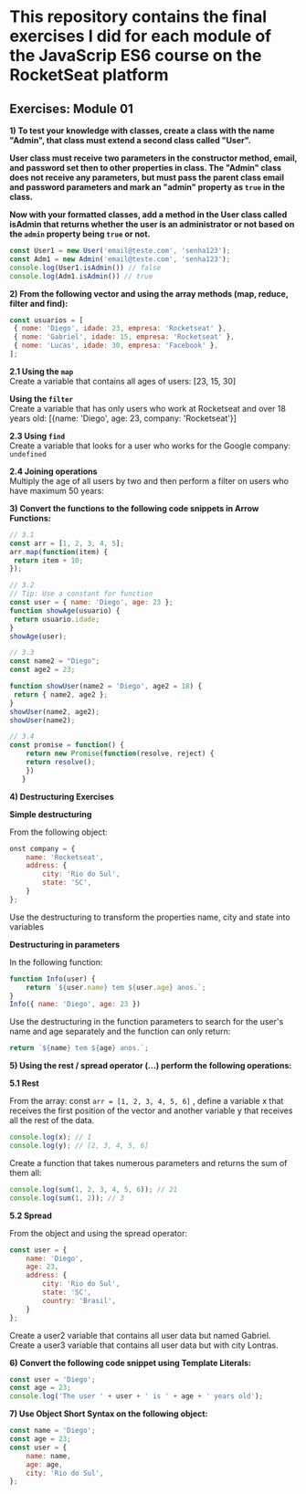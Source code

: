 # This repository contains the final exercises I did for each module of the JavaScrip ES6 course on the RocketSeat platform

## Exercises: Module 01

**1) To test your knowledge with classes, create a class with the name "Admin", that class must extend a second class called "User".**  

**User class must receive two parameters in the constructor method, email, and password set then to other properties in class. The "Admin" class does not receive any parameters, but must pass the parent class email and password parameters and mark an "admin" property as `true` in the class.**

**Now with your formatted classes, add a method in the User class called isAdmin that returns whether the user is an administrator or not based on the `admin` property being `true` or not.**

```javascript
const User1 = new User('email@teste.com', 'senha123');
const Adm1 = new Admin('email@teste.com', 'senha123');
console.log(User1.isAdmin()) // false
console.log(Adm1.isAdmin()) // true
```
**2) From the following vector and using the array methods (map, reduce, filter and find):**

```javascript
const usuarios = [
 { nome: 'Diego', idade: 23, empresa: 'Rocketseat' },
 { nome: 'Gabriel', idade: 15, empresa: 'Rocketseat' },
 { nome: 'Lucas', idade: 30, empresa: 'Facebook' },
];
```
**2.1 Using the ```map```**  
Create a variable that contains all ages of users: [23, 15, 30]

**Using the ```filter```**  
Create a variable that has only users who work at Rocketseat and over 18 years old: [{name: 'Diego', age: 23, company: 'Rocketseat'}]

**2.3 Using ```find```**  
Create a variable that looks for a user who works for the Google company: ```undefined```

**2.4 Joining operations**  
Multiply the age of all users by two and then perform a filter on users who have maximum 50 years:

**3) Convert the functions to the following code snippets in Arrow Functions:**

```javascript
// 3.1
const arr = [1, 2, 3, 4, 5];
arr.map(function(item) {
 return item + 10;
});
```

```javascript
// 3.2
// Tip: Use a constant for function
const user = { name: 'Diego', age: 23 };
function showAge(usuario) {
 return usuario.idade;
}
showAge(user);
```

```javascript
// 3.3
const name2 = "Diego";
const age2 = 23;

function showUser(name2 = 'Diego', age2 = 18) {
 return { name2, age2 };
}
showUser(name2, age2);
showUser(name2);
```

```javascript
// 3.4
const promise = function() {
    return new Promise(function(resolve, reject) {
    return resolve();
    })
   }
```

**4) Destructuring Exercises**  

**Simple destructuring**

From the following object:
```javascript
onst company = {
    name: 'Rocketseat',
    address: {
        city: 'Rio do Sul',
        state: 'SC',
    }
};
```
Use the destructuring to transform the properties name, city and state into variables  

**Destructuring in parameters**  

In the following function:
```javascript
function Info(user) {
    return `${user.name} tem ${user.age} anos.`;
}
Info({ name: 'Diego', age: 23 })
```
Use the destructuring in the function parameters to search for the user's name and age separately and the function can only return:  
```javascript
return `${name} tem ${age} anos.`;
```
**5) Using the rest / spread operator (...) perform the following operations:**  

**5.1 Rest**  

From the array: const ```arr = [1, 2, 3, 4, 5, 6]``` , define a variable x that receives the first
position of the vector and another variable y that receives all the rest of the data.
```javascript
console.log(x); // 1
console.log(y); // [2, 3, 4, 5, 6]
```
Create a function that takes numerous parameters and returns the sum of them all:
```javascript
console.log(sum(1, 2, 3, 4, 5, 6)); // 21
console.log(sum(1, 2)); // 3
```
**5.2 Spread**  

From the object and using the spread operator:

```javascript
const user = {
    name: 'Diego',
    age: 23,
    address: {
        city: 'Rio do Sul',
        state: 'SC',
        country: 'Brasil',
    }
};
```
Create a user2 variable that contains all user data but named Gabriel.  
Create a user3 variable that contains all user data but with city Lontras.  

**6) Convert the following code snippet using Template Literals:**  
```javascript
const user = 'Diego';
const age = 23;
console.log('The user ' + user + ' is ' + age + ' years old');
```
**7) Use Object Short Syntax on the following object:**  
```javascript
const name = 'Diego';
const age = 23;
const user = {
    name: name,
    age: age,
    city: 'Rio do Sul',
};
```

